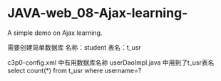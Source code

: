 # JAVA-web_08-Ajax-learning-
A simple demo on Ajax learning.

需要创建简单数据库
名称：student
表名：t_usr

c3p0-config.xml 中有用数据库名称
userDaoImpl.java 中用到了t_usr表名
select count(*) from t_usr where username=? 
